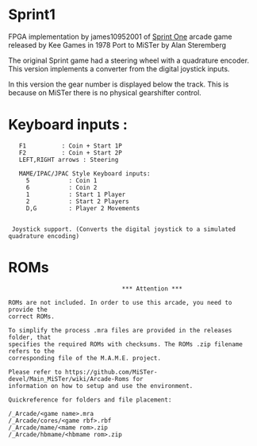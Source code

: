 # Sprint1

FPGA implementation by james10952001 of [Sprint One](https://github.com/james10952001/Sprint1 "Sprint One") arcade game released by Kee Games in 1978
Port to MiSTer by Alan Steremberg

The original Sprint game had a steering wheel with a quadrature encoder. This version implements a converter from the digital joystick inputs.

In this version the gear number is displayed below the track. This is because on MiSTer there is no physical gearshifter control.


# Keyboard inputs :
```
   F1          : Coin + Start 1P
   F2          : Coin + Start 2P
   LEFT,RIGHT arrows : Steering

   MAME/IPAC/JPAC Style Keyboard inputs:
     5           : Coin 1
     6           : Coin 2
     1           : Start 1 Player
     2           : Start 2 Players
     D,G         : Player 2 Movements
   

 Joystick support. (Converts the digital joystick to a simulated quadrature encoding)
```
 
# ROMs
```
                                *** Attention ***

ROMs are not included. In order to use this arcade, you need to provide the
correct ROMs.

To simplify the process .mra files are provided in the releases folder, that
specifies the required ROMs with checksums. The ROMs .zip filename refers to the
corresponding file of the M.A.M.E. project.

Please refer to https://github.com/MiSTer-devel/Main_MiSTer/wiki/Arcade-Roms for
information on how to setup and use the environment.

Quickreference for folders and file placement:

/_Arcade/<game name>.mra
/_Arcade/cores/<game rbf>.rbf
/_Arcade/mame/<mame rom>.zip
/_Arcade/hbmame/<hbmame rom>.zip

```
